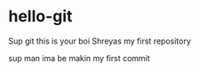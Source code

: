 # hello-git
Sup git this is your boi Shreyas
my first repository 



sup man ima be makin my first commit
